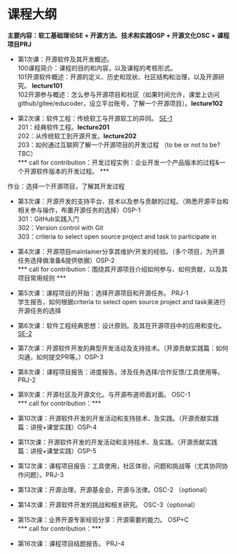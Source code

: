 # 课程大纲
**主要内容：软工基础理论SE + 开源方法、技术和实践OSP + 开源文化OSC + 课程项目PRJ**

* 第1次课：开源软件及其开发概述。  
 100课程简介：课程的目的和内容，以及课程的考核形式。  
 101开源软件概述：开源的定义、历史和现状、社区结构和治理，以及开源研究。 **lecture101**  
 102开源参与概述：怎么参与开源项目和社区（如果时间允许，课堂上访问github/gitee/educoder，设立平台账号，了解一个开源项目）。**lecture102**


* 第2次课：软件工程：传统软工与开源软工的异同。 <u>SE-1</u>  
 201：经典软件工程。**lecture201**    
 202：从传统软工到开源开发。**lecture202**       
 203：如何通过互联网了解一个开源项目的开发过程 （to be or not to be? TBC）   
 *** call for contribution：开发过程实例：企业开发一个产品版本的过程&一个开源软件版本的开发过程。  ***
 
 作业：选择一个开源项目，了解其开发过程


* 第3次课：开源开发的支持平台、技术以及参与贡献的过程。（熟悉开源平台和相关参与操作，布置开源任务的选择）OSP-1   
301：GitHub实践入门  
302：Version control with Git  
303：criteria to select open source project and task to participate in


* 第4次课：开源项目maintainer分享其维护/开发的经验。（多个项目，为开源任务选择做准备&提供依据）OSP-2   
*** call for contribution：围绕其开源项目介绍如何参与、如何贡献，以及其项目常用规则 ***


* 第5次课：课程项目的开始：选择开源项目和开源任务。 PRJ-1    
学生报告，如何根据criteria to select open source project and task来进行开源任务的选择


* 第6次课：软件工程经典思想：设计原则。及其在开源项目中的应用和变化。 <u>SE-2</u>


* 第7次课：开源软件开发的典型开发活动及支持技术。（开源贡献实践篇：如何沟通，如何提交PR等。）OSP-3


* 第8次课：课程项目报告：进度报告，涉及任务选择/合作反馈/工具使用等。 PRJ-2


* 第9次课：开源社区及开源文化。与开源布道师面对面。 OSC-1  
*** call for contribution：***


* 第10次课：开源软件开发的开发活动和支持技术、及实践。（开源贡献实践篇：讲授+课堂实践）OSP-4


* 第11次课：开源软件开发的开发活动和支持技术、及实践。（开源贡献实践篇：讲授+课堂实践）OSP-5


* 第12次课：课程项目报告：工具使用，社区体验，问题和挑战等（尤其协同协作问题）。PRJ-3


* 第13次课：开源治理，开源基金会，开源与法律。OSC-2 （optional）


* 第14次课：开源软件开发的挑战和相关研究。 OSC-3（optional）


* 第15次课：业界开源专家经验分享：开源需要的能力。 OSP+C   
*** call for contribution：***

* 第16次课：课程项目结题报告。 PRJ-4








